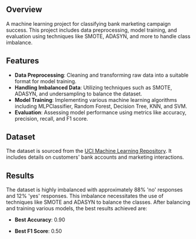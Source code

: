 ## Overview

A machine learning project for classifying bank marketing campaign success. This project includes data preprocessing, model training, and evaluation using techniques like SMOTE, ADASYN, and more to handle class imbalance.

## Features

- **Data Preprocessing**: Cleaning and transforming raw data into a suitable format for model training.
- **Handling Imbalanced Data**: Utilizing techniques such as SMOTE, ADASYN, and undersampling to balance the dataset.
- **Model Training**: Implementing various machine learning algorithms including MLPClassifier, Random Forest, Decision Tree, KNN, and SVM.
- **Evaluation**: Assessing model performance using metrics like accuracy, precision, recall, and F1 score.

## Dataset

The dataset is sourced from the [UCI Machine Learning Repository](https://archive.ics.uci.edu/ml/datasets/Bank+Marketing). It includes details on customers' bank accounts and marketing interactions.

## Results

The dataset is highly imbalanced with approximately 88% 'no' responses and 12% 'yes' responses. This imbalance necessitates the use of techniques like SMOTE and ADASYN to balance the classes. After balancing and training various models, the best results achieved are:

- **Best Accuracy**: 0.90

- **Best F1 Score**: 0.50
